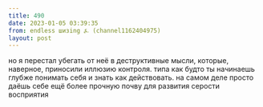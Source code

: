 ```yaml
---
title: 490
date: 2023-01-05 03:39:35
from: endless шизing ⍼ (channel1162404975)
layout: post
---
```


но я перестал убегать от неё в деструктивные мысли, которые, наверное, приносили иллюзию контроля. типа как будто ты начинаешь глубже понимать себя и знать как действовать. на самом деле просто даёшь себе ещё более прочную почву для развития серости восприятия
